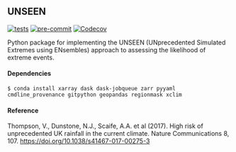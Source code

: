 ## UNSEEN

[![tests](https://github.com/AusClimateService/unseen/actions/workflows/tests.yml/badge.svg)](https://github.com/AusClimateService/unseen/actions/workflows/tests.yml)
[![pre-commit](https://github.com/AusClimateService/unseen/actions/workflows/pre-commit.yml/badge.svg)](https://github.com/AusClimateService/unseen/actions/workflows/pre-commit.yml)
[![Codecov](https://img.shields.io/codecov/c/gh/dougiesquire/unseen)](https://app.codecov.io/gh/dougiesquire/unseen)

Python package for implementing the UNSEEN (UNprecedented Simulated Extremes using ENsembles)
approach to assessing the likelihood of extreme events.

#### Dependencies

```
$ conda install xarray dask dask-jobqueue zarr pyyaml cmdline_provenance gitpython geopandas regionmask xclim
```

#### Reference

Thompson, V., Dunstone, N.J., Scaife, A.A. et al (2017).
High risk of unprecedented UK rainfall in the current climate.
Nature Communications 8, 107.
https://doi.org/10.1038/s41467-017-00275-3
